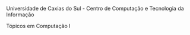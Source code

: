 Universidade de Caxias do Sul - Centro de Computação e Tecnologia da Informação 

Tópicos em Computação I
